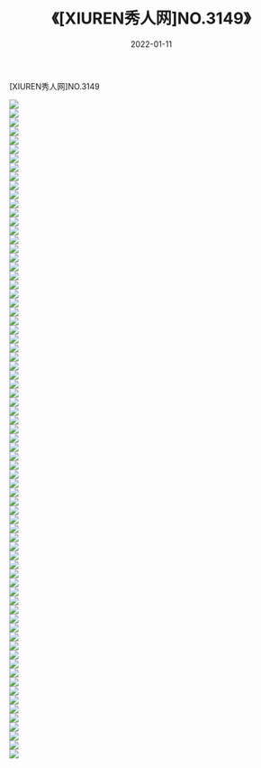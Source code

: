 ﻿---
layout: post
title:  《[XIUREN秀人网]NO.3149》
date:   2022-01-11
img: http://img.660000.xyz/Sharelink/秀人网/秀人网第04部分/[XIUREN秀人网]NO.3149/000.jpg
categories: [美女, 清纯, 唯美]
---

[XIUREN秀人网]NO.3149

 ![](http://img.660000.xyz/Sharelink/秀人网/秀人网第04部分/[XIUREN秀人网]NO.3149/001.jpg) <br>![](http://img.660000.xyz/Sharelink/秀人网/秀人网第04部分/[XIUREN秀人网]NO.3149/002.jpg) <br>![](http://img.660000.xyz/Sharelink/秀人网/秀人网第04部分/[XIUREN秀人网]NO.3149/003.jpg) <br>![](http://img.660000.xyz/Sharelink/秀人网/秀人网第04部分/[XIUREN秀人网]NO.3149/004.jpg) <br>![](http://img.660000.xyz/Sharelink/秀人网/秀人网第04部分/[XIUREN秀人网]NO.3149/005.jpg) <br>![](http://img.660000.xyz/Sharelink/秀人网/秀人网第04部分/[XIUREN秀人网]NO.3149/006.jpg) <br>![](http://img.660000.xyz/Sharelink/秀人网/秀人网第04部分/[XIUREN秀人网]NO.3149/007.jpg) <br>![](http://img.660000.xyz/Sharelink/秀人网/秀人网第04部分/[XIUREN秀人网]NO.3149/008.jpg) <br>![](http://img.660000.xyz/Sharelink/秀人网/秀人网第04部分/[XIUREN秀人网]NO.3149/009.jpg) <br>![](http://img.660000.xyz/Sharelink/秀人网/秀人网第04部分/[XIUREN秀人网]NO.3149/010.jpg) <br>![](http://img.660000.xyz/Sharelink/秀人网/秀人网第04部分/[XIUREN秀人网]NO.3149/011.jpg) <br>![](http://img.660000.xyz/Sharelink/秀人网/秀人网第04部分/[XIUREN秀人网]NO.3149/012.jpg) <br>![](http://img.660000.xyz/Sharelink/秀人网/秀人网第04部分/[XIUREN秀人网]NO.3149/013.jpg) <br>![](http://img.660000.xyz/Sharelink/秀人网/秀人网第04部分/[XIUREN秀人网]NO.3149/014.jpg) <br>![](http://img.660000.xyz/Sharelink/秀人网/秀人网第04部分/[XIUREN秀人网]NO.3149/015.jpg) <br>![](http://img.660000.xyz/Sharelink/秀人网/秀人网第04部分/[XIUREN秀人网]NO.3149/016.jpg) <br>![](http://img.660000.xyz/Sharelink/秀人网/秀人网第04部分/[XIUREN秀人网]NO.3149/017.jpg) <br>![](http://img.660000.xyz/Sharelink/秀人网/秀人网第04部分/[XIUREN秀人网]NO.3149/018.jpg) <br>![](http://img.660000.xyz/Sharelink/秀人网/秀人网第04部分/[XIUREN秀人网]NO.3149/019.jpg) <br>![](http://img.660000.xyz/Sharelink/秀人网/秀人网第04部分/[XIUREN秀人网]NO.3149/020.jpg) <br>![](http://img.660000.xyz/Sharelink/秀人网/秀人网第04部分/[XIUREN秀人网]NO.3149/021.jpg) <br>![](http://img.660000.xyz/Sharelink/秀人网/秀人网第04部分/[XIUREN秀人网]NO.3149/022.jpg) <br>![](http://img.660000.xyz/Sharelink/秀人网/秀人网第04部分/[XIUREN秀人网]NO.3149/023.jpg) <br>![](http://img.660000.xyz/Sharelink/秀人网/秀人网第04部分/[XIUREN秀人网]NO.3149/024.jpg) <br>![](http://img.660000.xyz/Sharelink/秀人网/秀人网第04部分/[XIUREN秀人网]NO.3149/025.jpg) <br>![](http://img.660000.xyz/Sharelink/秀人网/秀人网第04部分/[XIUREN秀人网]NO.3149/026.jpg) <br>![](http://img.660000.xyz/Sharelink/秀人网/秀人网第04部分/[XIUREN秀人网]NO.3149/027.jpg) <br>![](http://img.660000.xyz/Sharelink/秀人网/秀人网第04部分/[XIUREN秀人网]NO.3149/028.jpg) <br>![](http://img.660000.xyz/Sharelink/秀人网/秀人网第04部分/[XIUREN秀人网]NO.3149/029.jpg) <br>![](http://img.660000.xyz/Sharelink/秀人网/秀人网第04部分/[XIUREN秀人网]NO.3149/030.jpg) <br>![](http://img.660000.xyz/Sharelink/秀人网/秀人网第04部分/[XIUREN秀人网]NO.3149/031.jpg) <br>![](http://img.660000.xyz/Sharelink/秀人网/秀人网第04部分/[XIUREN秀人网]NO.3149/032.jpg) <br>![](http://img.660000.xyz/Sharelink/秀人网/秀人网第04部分/[XIUREN秀人网]NO.3149/033.jpg) <br>![](http://img.660000.xyz/Sharelink/秀人网/秀人网第04部分/[XIUREN秀人网]NO.3149/034.jpg) <br>![](http://img.660000.xyz/Sharelink/秀人网/秀人网第04部分/[XIUREN秀人网]NO.3149/035.jpg) <br>![](http://img.660000.xyz/Sharelink/秀人网/秀人网第04部分/[XIUREN秀人网]NO.3149/036.jpg) <br>![](http://img.660000.xyz/Sharelink/秀人网/秀人网第04部分/[XIUREN秀人网]NO.3149/037.jpg) <br>![](http://img.660000.xyz/Sharelink/秀人网/秀人网第04部分/[XIUREN秀人网]NO.3149/038.jpg) <br>![](http://img.660000.xyz/Sharelink/秀人网/秀人网第04部分/[XIUREN秀人网]NO.3149/039.jpg) <br>![](http://img.660000.xyz/Sharelink/秀人网/秀人网第04部分/[XIUREN秀人网]NO.3149/040.jpg) <br>![](http://img.660000.xyz/Sharelink/秀人网/秀人网第04部分/[XIUREN秀人网]NO.3149/041.jpg) <br>![](http://img.660000.xyz/Sharelink/秀人网/秀人网第04部分/[XIUREN秀人网]NO.3149/042.jpg) <br>![](http://img.660000.xyz/Sharelink/秀人网/秀人网第04部分/[XIUREN秀人网]NO.3149/043.jpg) <br>![](http://img.660000.xyz/Sharelink/秀人网/秀人网第04部分/[XIUREN秀人网]NO.3149/044.jpg) <br>![](http://img.660000.xyz/Sharelink/秀人网/秀人网第04部分/[XIUREN秀人网]NO.3149/045.jpg) <br>![](http://img.660000.xyz/Sharelink/秀人网/秀人网第04部分/[XIUREN秀人网]NO.3149/046.jpg) <br>![](http://img.660000.xyz/Sharelink/秀人网/秀人网第04部分/[XIUREN秀人网]NO.3149/047.jpg) <br>![](http://img.660000.xyz/Sharelink/秀人网/秀人网第04部分/[XIUREN秀人网]NO.3149/048.jpg) <br>![](http://img.660000.xyz/Sharelink/秀人网/秀人网第04部分/[XIUREN秀人网]NO.3149/049.jpg) <br>![](http://img.660000.xyz/Sharelink/秀人网/秀人网第04部分/[XIUREN秀人网]NO.3149/050.jpg) <br>![](http://img.660000.xyz/Sharelink/秀人网/秀人网第04部分/[XIUREN秀人网]NO.3149/051.jpg) <br>![](http://img.660000.xyz/Sharelink/秀人网/秀人网第04部分/[XIUREN秀人网]NO.3149/052.jpg) <br>![](http://img.660000.xyz/Sharelink/秀人网/秀人网第04部分/[XIUREN秀人网]NO.3149/053.jpg) <br>![](http://img.660000.xyz/Sharelink/秀人网/秀人网第04部分/[XIUREN秀人网]NO.3149/054.jpg) <br>![](http://img.660000.xyz/Sharelink/秀人网/秀人网第04部分/[XIUREN秀人网]NO.3149/055.jpg) <br>![](http://img.660000.xyz/Sharelink/秀人网/秀人网第04部分/[XIUREN秀人网]NO.3149/056.jpg) <br>![](http://img.660000.xyz/Sharelink/秀人网/秀人网第04部分/[XIUREN秀人网]NO.3149/057.jpg) <br>![](http://img.660000.xyz/Sharelink/秀人网/秀人网第04部分/[XIUREN秀人网]NO.3149/058.jpg) <br>![](http://img.660000.xyz/Sharelink/秀人网/秀人网第04部分/[XIUREN秀人网]NO.3149/059.jpg) <br>![](http://img.660000.xyz/Sharelink/秀人网/秀人网第04部分/[XIUREN秀人网]NO.3149/060.jpg) <br>![](http://img.660000.xyz/Sharelink/秀人网/秀人网第04部分/[XIUREN秀人网]NO.3149/061.jpg) <br>![](http://img.660000.xyz/Sharelink/秀人网/秀人网第04部分/[XIUREN秀人网]NO.3149/062.jpg) <br>![](http://img.660000.xyz/Sharelink/秀人网/秀人网第04部分/[XIUREN秀人网]NO.3149/063.jpg) <br>![](http://img.660000.xyz/Sharelink/秀人网/秀人网第04部分/[XIUREN秀人网]NO.3149/064.jpg) <br>![](http://img.660000.xyz/Sharelink/秀人网/秀人网第04部分/[XIUREN秀人网]NO.3149/065.jpg) <br>![](http://img.660000.xyz/Sharelink/秀人网/秀人网第04部分/[XIUREN秀人网]NO.3149/066.jpg) <br>![](http://img.660000.xyz/Sharelink/秀人网/秀人网第04部分/[XIUREN秀人网]NO.3149/067.jpg) <br>![](http://img.660000.xyz/Sharelink/秀人网/秀人网第04部分/[XIUREN秀人网]NO.3149/068.jpg) <br>![](http://img.660000.xyz/Sharelink/秀人网/秀人网第04部分/[XIUREN秀人网]NO.3149/069.jpg) <br>![](http://img.660000.xyz/Sharelink/秀人网/秀人网第04部分/[XIUREN秀人网]NO.3149/070.jpg) <br>![](http://img.660000.xyz/Sharelink/秀人网/秀人网第04部分/[XIUREN秀人网]NO.3149/071.jpg) <br>![](http://img.660000.xyz/Sharelink/秀人网/秀人网第04部分/[XIUREN秀人网]NO.3149/072.jpg) <br>![](http://img.660000.xyz/Sharelink/秀人网/秀人网第04部分/[XIUREN秀人网]NO.3149/073.jpg) <br>